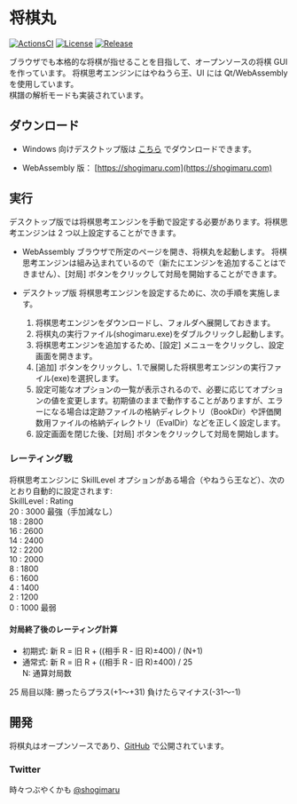 # 将棋丸

[![ActionsCI](https://github.com/shogimaru/shogimaru/actions/workflows/actions.yml/badge.svg)](https://github.com/shogimaru/shogimaru/actions/workflows/actions.yml)
[![License](https://img.shields.io/badge/license-MIT-blue)](https://opensource.org/licenses/MIT)
[![Release](https://img.shields.io/github/v/release/shogimaru/shogimaru.svg)](https://github.com/shogimaru/shogimaru/releases)

ブラウザでも本格的な将棋が指せることを目指して、オープンソースの将棋 GUI を作っています。
将棋思考エンジンにはやねうら王、UI には Qt/WebAssembly を使用しています。  
棋譜の解析モードも実装されています。

## ダウンロード

- Windows 向けデスクトップ版は [こちら](https://github.com/shogimaru/shogimaru/releases) でダウンロードできます。

- WebAssembly 版： [https://shogimaru.com](https://shogimaru.com)

## 実行

デスクトップ版では将棋思考エンジンを手動で設定する必要があります。将棋思考エンジンは 2 つ以上設定することができます。

- WebAssembly
  ブラウザで所定のページを開き、将棋丸を起動します。
  将棋思考エンジンは組み込まれているので（新たにエンジンを追加することはできません）、[対局] ボタンをクリックして対局を開始することができます。

- デスクトップ版
  将棋思考エンジンを設定するために、次の手順を実施します。
  1.  将棋思考エンジンをダウンロードし、フォルダへ展開しておきます。
  2.  将棋丸の実行ファイル(shogimaru.exe)をダブルクリックし起動します。
  3.  将棋思考エンジンを追加するため、[設定] メニューをクリックし、設定画面を開きます。
  4.  [追加] ボタンをクリックし、1.で展開した将棋思考エンジンの実行ファイル(exe)を選択します。
  5.  設定可能なオプションの一覧が表示されるので、必要に応じてオプションの値を変更します。初期値のままで動作することがありますが、エラーになる場合は定跡ファイルの格納ディレクトリ（BookDir）や評価関数用ファイルの格納ディレクトリ（EvalDir）などを正しく設定します。
  6.  設定画面を閉じた後、[対局] ボタンをクリックして対局を開始します。

### レーティング戦

将棋思考エンジンに SkillLevel オプションがある場合（やねうら王など）、次のとおり自動的に設定されます:  
 SkillLevel : Rating  
 20 : 3000 最強（手加減なし）  
 18 : 2800  
 16 : 2600  
 14 : 2400  
 12 : 2200  
 10 : 2000  
 8 : 1800  
 6 : 1600  
 4 : 1400  
 2 : 1200  
 0 : 1000 最弱

#### 対局終了後のレーティング計算

- 初期式: 新 R = 旧 R + ((相手 R - 旧 R)±400) / (N+1)
- 通常式: 新 R = 旧 R + ((相手 R - 旧 R)±400) / 25  
  N: 通算対局数

25 局目以降:
勝ったらプラス(+1〜+31)
負けたらマイナス(-31〜-1)

## 開発

将棋丸はオープンソースであり、[GitHub](https://github.com/shogimaru/shogimaru) で公開されています。

### Twitter

時々つぶやくかも
[@shogimaru](https://twitter.com/shogimaru)
